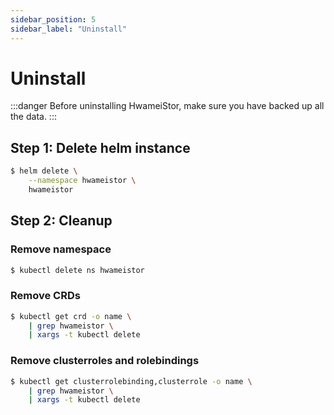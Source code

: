 ```yaml
---
sidebar_position: 5
sidebar_label: "Uninstall"
---
```


# Uninstall

:::danger
Before uninstalling HwameiStor, make sure you have backed up all the data.
:::

## Step 1: Delete helm instance

```bash
$ helm delete \
    --namespace hwameistor \
    hwameistor
```

## Step 2: Cleanup

### Remove namespace

```bash
$ kubectl delete ns hwameistor
```

### Remove CRDs

```bash
$ kubectl get crd -o name \
    | grep hwameistor \
    | xargs -t kubectl delete
```

### Remove clusterroles and rolebindings

```bash
$ kubectl get clusterrolebinding,clusterrole -o name \
    | grep hwameistor \
    | xargs -t kubectl delete
```
